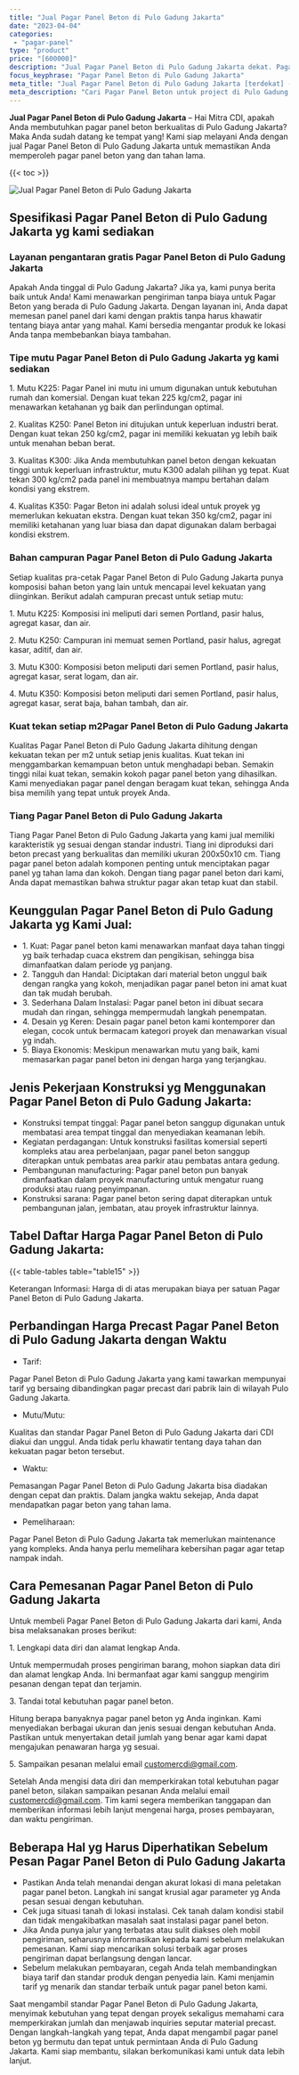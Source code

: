 ```yaml
---
title: "Jual Pagar Panel Beton di Pulo Gadung Jakarta"
date: "2023-04-04"
categories:
 - "pagar-panel"
type: "product"
price: "[600000]"
description: "Jual Pagar Panel Beton di Pulo Gadung Jakarta dekat. Pagar Panel Beton ini umumnya dipakai dalam proyek pembangunan sebagai pembatas area yang kuat dan berkualitas. Kontak kami untuk mendapatkan lebih lanjut."
focus_keyphrase: "Pagar Panel Beton di Pulo Gadung Jakarta"
meta_title: "Jual Pagar Panel Beton di Pulo Gadung Jakarta [terdekat] - CDI"
meta_description: "Cari Pagar Panel Beton untuk project di Pulo Gadung Jakarta? Kami menyediakan Pagar Panel Beton berkualitas untuk pembatas lahan. Segera dapatkan penawaran terbaik sekarang."
---
```


**Jual Pagar Panel Beton di Pulo Gadung Jakarta** – Hai Mitra CDI, apakah Anda membutuhkan pagar panel beton berkualitas di Pulo Gadung Jakarta? Maka Anda sudah datang ke tempat yang! Kami siap melayani Anda dengan jual Pagar Panel Beton di Pulo Gadung Jakarta untuk memastikan Anda memperoleh pagar panel beton yang dan tahan lama.

{{< toc >}}

![Jual Pagar Panel Beton di Pulo Gadung Jakarta](/images/pagar-panel/pagar-panel-22.jpg)

## Spesifikasi Pagar Panel Beton di Pulo Gadung Jakarta yg kami sediakan

### Layanan pengantaran gratis Pagar Panel Beton di Pulo Gadung Jakarta

Apakah Anda tinggal di Pulo Gadung Jakarta? Jika ya, kami punya berita baik untuk Anda! Kami menawarkan pengiriman tanpa biaya untuk Pagar Beton yang berada di Pulo Gadung Jakarta. Dengan layanan ini, Anda dapat memesan panel panel dari kami dengan praktis tanpa harus khawatir tentang biaya antar yang mahal. Kami bersedia mengantar produk ke lokasi Anda tanpa membebankan biaya tambahan.

### Tipe mutu Pagar Panel Beton di Pulo Gadung Jakarta yg kami sediakan

1\. Mutu K225: Pagar Panel ini mutu ini umum digunakan untuk kebutuhan rumah dan komersial. Dengan kuat tekan 225 kg/cm2, pagar ini menawarkan ketahanan yg baik dan perlindungan optimal.  

2\. Kualitas K250: Panel Beton ini ditujukan untuk keperluan industri berat. Dengan kuat tekan 250 kg/cm2, pagar ini memiliki kekuatan yg lebih baik untuk menahan beban berat.  

3\. Kualitas K300: Jika Anda membutuhkan panel beton dengan kekuatan tinggi untuk keperluan infrastruktur, mutu K300 adalah pilihan yg tepat. Kuat tekan 300 kg/cm2 pada panel ini membuatnya mampu bertahan dalam kondisi yang ekstrem.  

4\. Kualitas K350: Pagar Beton ini adalah solusi ideal untuk proyek yg memerlukan kekuatan ekstra. Dengan kuat tekan 350 kg/cm2, pagar ini memiliki ketahanan yang luar biasa dan dapat digunakan dalam berbagai kondisi ekstrem.

### Bahan campuran Pagar Panel Beton di Pulo Gadung Jakarta

Setiap kualitas pra-cetak Pagar Panel Beton di Pulo Gadung Jakarta punya komposisi bahan beton yang lain untuk mencapai level kekuatan yang diinginkan. Berikut adalah campuran precast untuk setiap mutu:

1\. Mutu K225: Komposisi ini meliputi dari semen Portland, pasir halus, agregat kasar, dan air.

2\. Mutu K250: Campuran ini memuat semen Portland, pasir halus, agregat kasar, aditif, dan air.

3\. Mutu K300: Komposisi beton meliputi dari semen Portland, pasir halus, agregat kasar, serat logam, dan air.

4\. Mutu K350: Komposisi beton meliputi dari semen Portland, pasir halus, agregat kasar, serat baja, bahan tambah, dan air.

### Kuat tekan setiap m2Pagar Panel Beton di Pulo Gadung Jakarta

Kualitas Pagar Panel Beton di Pulo Gadung Jakarta dihitung dengan kekuatan tekan per m2 untuk setiap jenis kualitas. Kuat tekan ini menggambarkan kemampuan beton untuk menghadapi beban. Semakin tinggi nilai kuat tekan, semakin kokoh pagar panel beton yang dihasilkan. Kami menyediakan pagar panel dengan beragam kuat tekan, sehingga Anda bisa memilih yang tepat untuk proyek Anda.

### Tiang Pagar Panel Beton di Pulo Gadung Jakarta

Tiang Pagar Panel Beton di Pulo Gadung Jakarta yang kami jual memiliki karakteristik yg sesuai dengan standar industri. Tiang ini diproduksi dari beton precast yang berkualitas dan memiliki ukuran 200x50x10 cm. Tiang pagar panel beton adalah komponen penting untuk menciptakan pagar panel yg tahan lama dan kokoh. Dengan tiang pagar panel beton dari kami, Anda dapat memastikan bahwa struktur pagar akan tetap kuat dan stabil.

## Keunggulan Pagar Panel Beton di Pulo Gadung Jakarta yg Kami Jual:

*   1\. Kuat: Pagar panel beton kami menawarkan manfaat daya tahan tinggi yg baik terhadap cuaca ekstrem dan pengikisan, sehingga bisa dimanfaatkan dalam periode yg panjang.
*   2\. Tangguh dan Handal: Diciptakan dari material beton unggul baik dengan rangka yang kokoh, menjadikan pagar panel beton ini amat kuat dan tak mudah berubah.
*   3\. Sederhana Dalam Instalasi: Pagar panel beton ini dibuat secara mudah dan ringan, sehingga mempermudah langkah penempatan.
*   4\. Desain yg Keren: Desain pagar panel beton kami kontemporer dan elegan, cocok untuk bermacam kategori proyek dan menawarkan visual yg indah.
*   5\. Biaya Ekonomis: Meskipun menawarkan mutu yang baik, kami memasarkan pagar panel beton ini dengan harga yang terjangkau.

## Jenis Pekerjaan Konstruksi yg Menggunakan Pagar Panel Beton di Pulo Gadung Jakarta:

*   Konstruksi tempat tinggal: Pagar panel beton sanggup digunakan untuk membatasi area tempat tinggal dan menyediakan keamanan lebih.
*   Kegiatan perdagangan: Untuk konstruksi fasilitas komersial seperti kompleks atau area perbelanjaan, pagar panel beton sanggup diterapkan untuk pembatas area parkir atau pembatas antara gedung.
*   Pembangunan manufacturing: Pagar panel beton pun banyak dimanfaatkan dalam proyek manufacturing untuk mengatur ruang produksi atau ruang penyimpanan.
*   Konstruksi sarana: Pagar panel beton sering dapat diterapkan untuk pembangunan jalan, jembatan, atau proyek infrastruktur lainnya.

## Tabel Daftar Harga Pagar Panel Beton di Pulo Gadung Jakarta:

{{< table-tables table="table15" >}}

Keterangan Informasi: Harga di di atas merupakan biaya per satuan Pagar Panel Beton di Pulo Gadung Jakarta.

## Perbandingan Harga Precast Pagar Panel Beton di Pulo Gadung Jakarta dengan Waktu

*   Tarif:

Pagar Panel Beton di Pulo Gadung Jakarta yang kami tawarkan mempunyai tarif yg bersaing dibandingkan pagar precast dari pabrik lain di wilayah Pulo Gadung Jakarta.
*   Mutu/Mutu:

Kualitas dan standar Pagar Panel Beton di Pulo Gadung Jakarta dari CDI diakui dan unggul. Anda tidak perlu khawatir tentang daya tahan dan kekuatan pagar beton tersebut.
*   Waktu:

Pemasangan Pagar Panel Beton di Pulo Gadung Jakarta bisa diadakan dengan cepat dan praktis. Dalam jangka waktu sekejap, Anda dapat mendapatkan pagar beton yang tahan lama.
*   Pemeliharaan:

Pagar Panel Beton di Pulo Gadung Jakarta tak memerlukan maintenance yang kompleks. Anda hanya perlu memelihara kebersihan pagar agar tetap nampak indah.

## Cara Pemesanan Pagar Panel Beton di Pulo Gadung Jakarta

Untuk membeli Pagar Panel Beton di Pulo Gadung Jakarta dari kami, Anda bisa melaksanakan proses berikut:

1\.  Lengkapi data diri dan alamat lengkap Anda.

Untuk mempermudah proses pengiriman barang, mohon siapkan data diri dan alamat lengkap Anda. Ini bermanfaat agar kami sanggup mengirim pesanan dengan tepat dan terjamin.

3\.  Tandai total kebutuhan pagar panel beton.

Hitung berapa banyaknya pagar panel beton yg Anda inginkan. Kami menyediakan berbagai ukuran dan jenis sesuai dengan kebutuhan Anda. Pastikan untuk menyertakan detail jumlah yang benar agar kami dapat mengajukan penawaran harga yg sesuai.

5\.  Sampaikan pesanan melalui email customercdi@gmail.com.

Setelah Anda mengisi data diri dan memperkirakan total kebutuhan pagar panel beton, silakan sampaikan pesanan Anda melalui email customercdi@gmail.com. Tim kami segera memberikan tanggapan dan memberikan informasi lebih lanjut mengenai harga, proses pembayaran, dan waktu pengiriman.

## Beberapa Hal yg Harus Diperhatikan Sebelum Pesan Pagar Panel Beton di Pulo Gadung Jakarta

*   Pastikan Anda telah menandai dengan akurat lokasi di mana peletakan pagar panel beton. Langkah ini sangat krusial agar parameter yg Anda pesan sesuai dengan kebutuhan.
*   Cek juga situasi tanah di lokasi instalasi. Cek tanah dalam kondisi stabil dan tidak mengakibatkan masalah saat instalasi pagar panel beton.
*   Jika Anda punya jalur yang terbatas atau sulit diakses oleh mobil pengiriman, seharusnya informasikan kepada kami sebelum melakukan pemesanan. Kami siap mencarikan solusi terbaik agar proses pengiriman dapat berlangsung dengan lancar.
*   Sebelum melakukan pembayaran, cegah Anda telah membandingkan biaya tarif dan standar produk dengan penyedia lain. Kami menjamin tarif yg menarik dan standar terbaik untuk pagar panel beton kami.

Saat mengambil standar Pagar Panel Beton di Pulo Gadung Jakarta, menyimak kebutuhan yang tepat dengan proyek sekaligus memahami cara memperkirakan jumlah dan menjawab inquiries seputar material precast. Dengan langkah-langkah yang tepat, Anda dapat mengambil pagar panel beton yg bermutu dan tepat untuk permintaan Anda di Pulo Gadung Jakarta. Kami siap membantu, silakan berkomunikasi kami untuk data lebih lanjut.